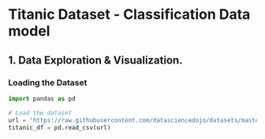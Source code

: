 # Titanic Dataset - Classification Data model
## 1. Data Exploration & Visualization.
###  Loading the Dataset
  ```py
import pandas as pd

# Load the dataset
url = "https://raw.githubusercontent.com/datasciencedojo/datasets/master/titanic.csv"
titanic_df = pd.read_csv(url)


  ```

